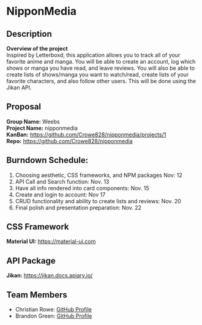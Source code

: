 # NipponMedia

## Description

**Overview of the project**  
Inspired by Letterboxd, this application allows you to track all of your favorite anime and manga. You will be able to create an account, log which shows or manga you have read, and leave reviews. You will also be able to create lists of shows/manga you want to watch/read, create lists of your favorite characters, and also follow other users. This will be done using the Jikan API.

## Proposal

**Group Name:** Weebs  
**Project Name:** nipponmedia  
**KanBan:** https://github.com/Crowe828/nipponmedia/projects/1  
**Repo:** https://github.com/Crowe828/nipponmedia

## Burndown Schedule:

1. Choosing aesthetic, CSS frameworks, and NPM packages Nov: 12
2. API Call and Search function: Nov. 13
3. Have all info rendered into card components: Nov. 15
4. Create and login to account: Nov 17
5. CRUD functionality and ability to create lists and reviews: Nov. 20
6. Final polish and presentation preparation: Nov. 22

## CSS Framework

**Material UI:** https://material-ui.com

## API Package

**Jikan:** https://jikan.docs.apiary.io/

## Team Members

- Christian Rowe: [GitHub Profile](https://github.com/Crowe828)
- Brandon Green: [GitHub Profile](https://github.com/BrandonGreenOAB)
